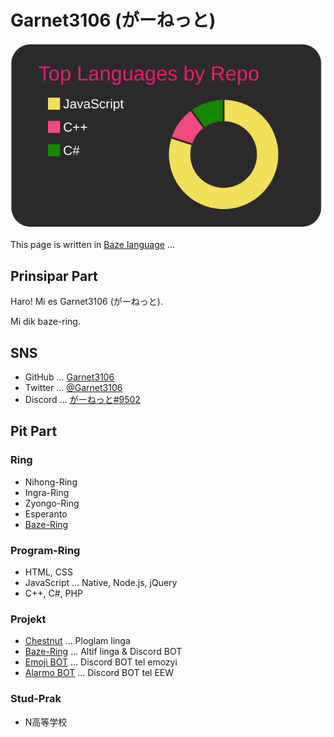 # Garnet3106 (がーねっと)

[![](https://raw.githubusercontent.com/Garnet3106/Garnet3106/master/profile-summary-card-output/monokai/1-repos-per-language.svg)](https://github.com/vn7n24fzkq/github-profile-summary-cards)

This page is written in [Baze language](https://github.com/Garnet3106/bazelinga) ...

## Prinsipar Part

Haro! Mi es Garnet3106 (がーねっと).

Mi dik baze-ring.

## SNS

- GitHub ... [Garnet3106](https://github.com/Garnet3106)
- Twitter ... [@Garnet3106](https://twitter.com/Garnet3106)
- Discord ... [がーねっと#9502](https://discord.com/)

## Pit Part

### Ring

- Nihong-Ring
- Ingra-Ring
- Zyongo-Ring
- Esperanto
- [Baze-Ring](https://github.com/Garnet3106/bazelinga)

### Program-Ring

- HTML, CSS
- JavaScript ... Native, Node.js, jQuery
- C++, C#, PHP

### Projekt

- [Chestnut](https://github.com/Garnet3106/chestnut) ... Ploglam linga
- [Baze-Ring](https://github.com/Garnet3106/bazelinga) ... Altif linga & Discord BOT
- [Emoji BOT](https://github.com/Garnet3106/emoji-bot) ... Discord BOT tel emozyi
- [Alarmo BOT](https://github.com/Garnet3106/alarmo-bot) ... Discord BOT tel EEW

### Stud-Prak

- N高等学校
